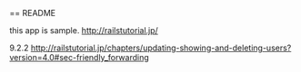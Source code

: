== README

this app is sample.
http://railstutorial.jp/

9.2.2
http://railstutorial.jp/chapters/updating-showing-and-deleting-users?version=4.0#sec-friendly_forwarding